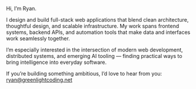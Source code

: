 Hi, I’m Ryan.

I design and build full-stack web applications that blend clean architecture, thoughtful design, and scalable infrastructure. My work spans frontend systems, backend APIs, and automation tools that make data and interfaces work seamlessly together.

I’m especially interested in the intersection of modern web development, distributed systems, and emerging AI tooling — finding practical ways to bring intelligence into everyday software.

If you’re building something ambitious, I’d love to hear from you: ryan@greenlightcoding.net
